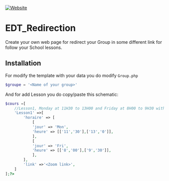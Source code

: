 [![Website](https://img.shields.io/badge/Text-Text-green?style=flat-square)](https://progfox.fr/cours/)
# EDT_Redirection
Create your own web page for redirect your Group in some different link for follow your School lessons.

## Installation
For modify the template with your data you do modify `Group.php`
```php
$groupe = '<Name of your group>'
```
And for add Lesson you do copy/paste this schematic:
```php
$cours =[
    //Lesson1, Monday at 11H30 to 13H00 and Friday at 8H00 to 9H30 with link <Zoom link>
    'Lesson1' =>[
        'horaire' => [
            [
            'jour' => 'Mon',
            'heure' => [['11','30'],['13','0']],
            ],
            [
            'jour' => 'Fri',
            'heure' => [['8','00'],['9','30']],
            ],
        ],
        'link' =>'<Zoom link>',
    ]
];?>
```
